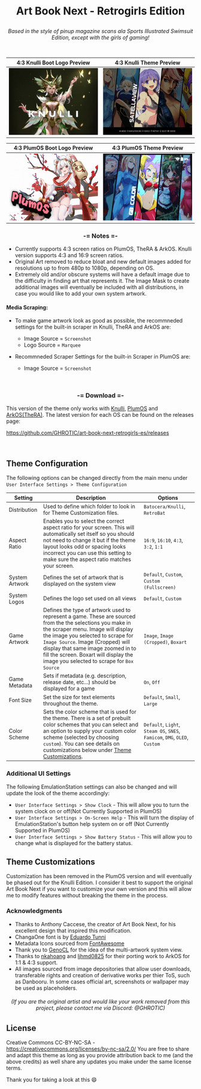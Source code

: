 # **<p align=center>Art Book Next - Retrogirls Edition</p>**

*<p align=center> Based in the style of pinup magazine scans ala Sports Illustrated Swimsuit Edition, except with the girls of gaming!</p>*

<br>

| 4:3 Knulli Boot Logo Preview | 4:3 Knulli Theme Preview |
| -- | -- |
| ![4:3 Knulli Boot Logo](https://github.com/GHROTIC/art-book-next-retrogirls-es/blob/master/assets/preview/bootlogo_4-3.jpg) | ![4:3 Knulli Preview](https://github.com/GHROTIC/art-book-next-retrogirls-es/blob/master/assets/preview/retrogirls_4-3.jpg) |

| 4:3 PlumOS Boot Logo Preview | 4:3 PlumOS Theme Preview |
| -- | -- |
| ![4:3 PlumOS Boot Logo](https://github.com/GHROTIC/art-book-next-retrogirls-es/blob/master/assets/preview/plumosbootlogo_4-3.jpg) | ![4:3 PLumOS Preview](https://github.com/GHROTIC/art-book-next-retrogirls-es/blob/master/assets/preview/plumosretrogirls_4-3.jpg) |

### **<p align=center>-= Notes =-</p>**

* Currently supports 4:3 screen ratios on PlumOS, TheRA & ArkOS. Knulli version supports 4:3 and 16:9 screen ratios.
* Original Art removed to reduce bloat and new default images added for resolutions up to from 480p to 1080p, depending on OS. 
* Extremely old and/or obscure systems will have a default image due to the difficulty in finding art that represents it. The Image Mask to create additional images will eventually be included with all distributions, in case you would like to add your own system artwork.

#### Media Scraping:

* To make game artwork look as good as possible, the recommneded settings for the built-in scraper in Knulli, TheRA and ArkOS are:
    * Image Source = `Screenshot`
    * Logo Source = `Marquee`
      
* Recommneded Scraper Settings for the built-in Scraper in PlumOS are:
    * Image Source = `Screenshot`

<br>

### **<p align=center>-= Download =-</p>**
This version of the theme only works with [Knulli](https://www.knulli.org/), [PlumOS](https://github.com/game-de-it/XU_MINI_M/) and [ArkOS(TheRA)](https://github.com/christianhaitian/arkos/wiki). The latest version for each OS can be found on the releases page:

https://github.com/GHROTIC/art-book-next-retrogirls-es/releases

<br>

## Theme Configuration

The following options can be changed directly from the main menu under `User Interface Settings > Theme Configuration`

| Setting | Description | Options |
| -- | -- | -- |
| Distribution | Used to define which folder to look in for Theme Customization files. | `Batocera/Knulli`, `RetroBat` |
| Aspect Ratio | Enables you to select the correct aspect ratio for your screen.  This will automatically set itself so you should not need to change it but if the theme layout looks odd or spacing looks incorrect you can use this setting to make sure the aspect ratio matches your screen. | `16:9`, `16:10`, `4:3`, `3:2`, `1:1` |
| System Artwork | Defines the set of artwork that is displayed on the system view | `Default`, `Custom`, `Custom (Fullscreen)` |
| System Logos | Defines the logo set used on all views | `Default`, `Custom` |
| Game Artwork | Defines the type of artwork used to represent a game. These are sourced from the the selections you make in the scraper menu. Image will display the image you selected to scrape for `Image Source`.  Image (Cropped) will display that same image zoomed in to fill the screen.  Boxart will display the image you selected to scrape for `Box Source` | `Image`, `Image (Cropped)`, `Boxart` |
| Game Metadata | Sets if metadata (e.g. description, release date, etc...) should be displayed for a game | `On`, `Off` |
| Font Size | Set the size for text elements throughout the theme. | `Default`, `Small`, `Large` |
| Color Scheme | Sets the color scheme that is used for the theme.  There is a set of prebuilt color schemes that you can select and an option to supply your custom color scheme (selected by choosing `custom`). You can see details on customizations below under [Theme Customizations](#theme-customizations). | `Default`, `Light`, `Steam OS`, `SNES`, `Famicom`, `DMG`, `OLED`, `Custom` |


### Additional UI Settings 

The following EmulationStation settings can also be changed and will update the look of the theme accordingly:
* `User Interface Settings > Show Clock` - This will allow you to turn the system clock on or off(Not Currently Supported in PlumOS)
* `User Interface Settings > On-Screen Help` - This will turn the display of EmulationStation's button help system on or off (Not Currently Supported in PlumOS)
* `User Interface Settings > Show Battery Status` - This will allow you to change what is displayed for the battery status.


## Theme Customizations

Customization has been removed in the PlumOS version and will eventually be phased out for the Knulli Edition. I consider it best to support the original Art Book Next if you want to customize your own version and this will allow me to modify features without breaking the theme in the process.


### **Acknowledgments**
* Thanks to Anthony Caccese, the creator of Art Book Next, for his excellent design that inspired this modification.
* ChangaOne font is by [Eduardo Tunni](https://www.fontsquirrel.com/fonts/changa)
* Metadata Icons sourced from [FontAwesome](https://fontawesome.com/search?o=r&m=free)
* Thank you to [GenoCL](https://genocl.carrd.co/) for the idea of the multi-artwork system view.
* Thanks to [nkahoang](https://github.com/nkahoang/es-theme-art-book-next-arkos) and [ljhmd0825](https://github.com/ljhmd0825/Arkos-43-art-book-next) for their porting work to ArkOS for 1:1 & 4:3 support.
* All images sourced from image depositories that allow user downloads, transferable rights and creation of derivative works per thier ToS, such as Danbooru. In some cases official art, screenshots or wallpaper may be used as placeholders.
###### *<p align=center>(If you are the original artist and would like your work removed from this project, please contact me via Discord: @GHROTIC)</p>*

## **License**
Creative Commons CC-BY-NC-SA - https://creativecommons.org/licenses/by-nc-sa/2.0/
You are free to share and adapt this theme as long as you provide attribution back to me (and the above credits) as well share any updates you make under the same license terms.

Thank you for taking a look at this 😄
